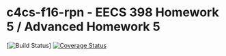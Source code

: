# c4cs-f16-rpn - EECS 398 Homework 5 / Advanced Homework 5
[![Build Status](https://travis-ci.org/mthol/c4cs-f16-rpn.svg?branch=master)]
[![Coverage Status](https://coveralls.io/repos/github/mthol/c4cs-f16-rpn/badge.svg?branch=master)](https://coveralls.io/github/mthol/c4cs-f16-rpn?branch=master)
